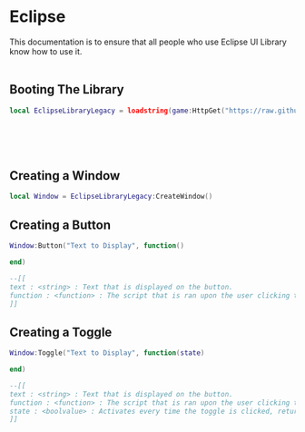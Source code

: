 # Eclipse
This documentation is to ensure that all people who use Eclipse UI Library know how to use it.
<br><br>
## Booting The Library
```lua
local EclipseLibraryLegacy = loadstring(game:HttpGet("https://raw.githubusercontent.com/qalue/projects/main/uilibrary.lua",true))()
```
<br><br><br>


## Creating a Window

```lua
local Window = EclipseLibraryLegacy:CreateWindow()
```

## Creating a Button

```lua
Window:Button("Text to Display", function()

end)

--[[
text : <string> : Text that is displayed on the button.
function : <function> : The script that is ran upon the user clicking the button
]]
```

## Creating a Toggle


```lua
Window:Toggle("Text to Display", function(state)

end)

--[[
text : <string> : Text that is displayed on the button.
function : <function> : The script that is ran upon the user clicking the button
state : <boolvalue> : Activates every time the toggle is clicked, returns whether the toggle is set to true or false
]]
```
